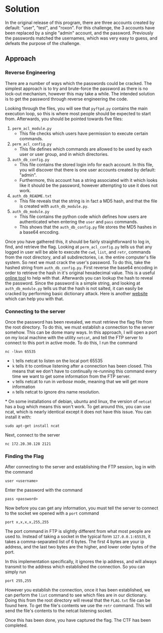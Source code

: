# Solution
In the original release of this program, there are three accounts created by default: "user", "test", and "roxon". For this challenge, the 3 accounts have been replaced by a single "admin" account, and the password. Previously the passwords matched the usernames, which was very easy to guess, and defeats the purpose of the challenge. 
## Approach
### Reverse Engineering
There are a number of ways which the passwords could be cracked. The simplest approach is to try and brute-force the password as there is no lock-out mechanism, however this may take a while. The intended solution is to get the password through reverse engineering the code.

Looking through the files, you will see that `pyftpd.py` contains the main execution loop, so this is where most people should be expected to start from. Afterwards, you should be pointed towards five files:
1. `perm_acl_module.py`
    - This file checks which users have permission to execute certain commands.
2. `perm_acl_config.py`
    - This file defines which commands are allowed to be used by each user or user group, and in which directories. 
3. `auth_db_config.py`
    - This file contains the stored login info for each account. In this file, you will discover that there is one user accounts created by default: "admin". 
    - Furthermore, this account has a string associated with it which looks like it should be the password, however attempting to use it does not work. 
4. `auth_db_README.txt`
    - This file reveals that the string is in fact a MD5 hash, and that the file is created with `auth_db_module.py`.
5. `auth_db_module.py`
    - This file contains the python code which defines how users are authenticated when entering the `user` and `pass` commands.
    - This shows that the `auth_db_config.py` file stores the MD5 hashes in a base64 encoding.

Once you have gathered this, it should be fairly straightforward to log in, find, and retrieve the flag. Looking at `perm_acl_config.py` tells us that any logged in user will be able to execute the `cwd`, `list`, and `retr`, commands from the root directory, and all subdirectories, i.e. the entire computer's file system. So next we must crack the user's password. To do this, take the hashed string from `auth_db_config.py`. First reverse the base64 encoding in order to retrieve the hash in it's original hexadecimal value. This is a useful [online tool](https://base64.guru/converter/decode/hex) to help with that. Afterwards you can lookup the hash to reveal the password. Since the password is a simple string, and looking at `auth_db_module.py` tells us that the hash is not salted, it can easily be cracked by performing basic dictionary attack. Here is another [website](https://md5.gromweb.com/?md5=098f6bcd4621d373cade4e832627b4f6) which can help you with that. 

### Connecting to the server

Once the password has been revealed, we must retrieve the flag file from the root directory. To do this, we must establish a connection to the server somehow. This can be dome many ways. In this approach, I will open a port on my local machine with the utility `netcat`, and tell the FTP server to connect to this port in active mode. To do this, I run the command

    nc -lkvn 65535

 - `l` tells netcat to listen on the local port 65535
 - `k` tells it to continue listening after a connection has been closed. This means that we don't have to continually re-running this command every time we want to get some information from the FTP server.
 - `v` tells netcat to run in *verbose* mode, meaning that we will get more information
 - `n` tells netcat to ignore dns name resolution.

\* On some installations of debian, ubuntu and linux, the version of `netcat` has a bug which means this won't work. To get around this, you can use ncat, which is nearly identical except it does not have this issue. You can install it with:

    sudo apt-get install ncat

Next, connect to the server

    nc 172.20.30.128 2121

### Finding the Flag
After connecting to the server and establishing the FTP session, log in with the command

    user <username>

Enter the password with the command

    pass <password>

Now before you can get any information, you must tell the server to connect to the socket we opened with a `port` command

    port x,x,x,x,255,255

The port command in FTP is slightly different from what most people are used to. Instead of taking a socket in the typical form `127.0.0.1:65535`, it takes a comma-separated list of 6 bytes. The first 4 bytes are your ip address, and the last two bytes are the higher, and lower order bytes of the port. 

In this implementation specifically, it ignores the ip address, and will always transmit to the address which established the connection. So you can simply run

    port 255,255

However you establish the connection, once it has been established, we can perform the `list` command to see which files are in our dictionary. Doing this from the root directory will reveal that the `FLAG.txt` file can be found here. To get the file's contents we use the `retr` command. This will send the file's contents to the netcat listening socket.

Once this has been done, you have captured the flag. The CTF has been completed.